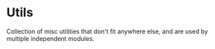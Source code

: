# Utils

Collection of misc utilities that don't fit anywhere else, and are used by
multiple independent modules.
